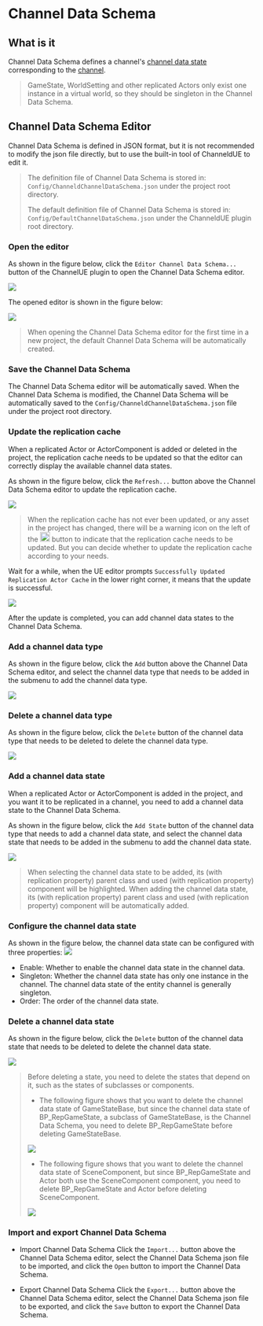 # Channel Data Schema
## What is it
Channel Data Schema defines a channel's [channel data state](./basic-concepts.md#state-in-channel-data) corresponding to the [channel](./basic-concepts.md#channel). 
>GameState, WorldSetting and other replicated Actors only exist one instance in a virtual world, so they should be singleton in the Channel Data Schema.

## Channel Data Schema Editor
Channel Data Schema is defined in JSON format, but it is not recommended to modify the json file directly, but to use the built-in tool of ChanneldUE to edit it.
>The definition file of Channel Data Schema is stored in: `Config/ChanneldChannelDataSchema.json` under the project root directory.
>
>The default definition file of Channel Data Schema is stored in: `Config/DefaultChannelDataSchema.json` under the ChanneldUE plugin root directory.

### Open the editor
As shown in the figure below, click the `Editor Channel Data Schema...` button of the ChannelUE plugin to open the Channel Data Schema editor.

![](images/open_channel_data_schema_editor.png)

The opened editor is shown in the figure below:

![](images/default_channel_data_schema_editor.png)

>When opening the Channel Data Schema editor for the first time in a new project, the default Channel Data Schema will be automatically created.

### Save the Channel Data Schema
The Channel Data Schema editor will be automatically saved. When the Channel Data Schema is modified, the Channel Data Schema will be automatically saved to the `Config/ChanneldChannelDataSchema.json` file under the project root directory.

### Update the replication cache
When a replicated Actor or ActorComponent is added or deleted in the project, the replication cache needs to be updated so that the editor can correctly display the available channel data states.

As shown in the figure below, click the `Refresh...` button above the Channel Data Schema editor to update the replication cache.

![](images/refresh_rep_actor_cache.png)

>When the replication cache has not ever been updated, or any asset in the project has changed, there will be a warning icon on the left of the <img src="images/refresh_rep_actor_cache_button_alarm.png" height = "20" alt="" /> button to indicate that the replication cache needs to be updated. But you can decide whether to update the replication cache according to your needs.

Wait for a while, when the UE editor prompts `Successfully Updated Replication Actor Cache` in the lower right corner, it means that the update is successful.

![](images/successfully_updated_rep_actor_cache.png)

After the update is completed, you can add channel data states to the Channel Data Schema.

### Add a channel data type
As shown in the figure below, click the `Add` button above the Channel Data Schema editor, and select the channel data type that needs to be added in the submenu to add the channel data type.

![](images/add_channel_data_type.png)

### Delete a channel data type
As shown in the figure below, click the `Delete` button of the channel data type that needs to be deleted to delete the channel data type.

![](images/delete_channel_data_type.png)

### Add a channel data state
When a replicated Actor or ActorComponent is added in the project, and you want it to be replicated in a channel, you need to add a channel data state to the Channel Data Schema.

As shown in the figure below, click the `Add State` button of the channel data type that needs to add a channel data state, and select the channel data state that needs to be added in the submenu to add the channel data state.

![](images/add_channel_data_state.png)

>When selecting the channel data state to be added, its (with replication property) parent class and used (with replication property) component will be highlighted. When adding the channel data state, its (with replication property) parent class and used (with replication property) component will be automatically added.

### Configure the channel data state
As shown in the figure below, the channel data state can be configured with three properties:
![](images/config_channel_data_state.png)

* Enable: Whether to enable the channel data state in the channel data.
* Singleton: Whether the channel data state has only one instance in the channel. The channel data state of the entity channel is generally singleton.
* Order: The order of the channel data state.

### Delete a channel data state
As shown in the figure below, click the `Delete` button of the channel data state that needs to be deleted to delete the channel data state.

![](images/delete_channel_data_state.png)

>Before deleting a state, you need to delete the states that depend on it, such as the states of subclasses or components.
>* The following figure shows that you want to delete the channel data state of GameStateBase, but since the channel data state of BP_RepGameState, a subclass of GameStateBase, is the Channel Data Schema, you need to delete BP_RepGameState before deleting GameStateBase.
>
>![](images/delete_channel_data_state_demo1.png)
>
>* The following figure shows that you want to delete the channel data state of SceneComponent, but since BP_RepGameState and Actor both use the SceneComponent component, you need to delete BP_RepGameState and Actor before deleting SceneComponent.
>
>![](images/delete_channel_data_state_demo2.png)

### Import and export Channel Data Schema
* Import Channel Data Schema
Click the `Import...` button above the Channel Data Schema editor, select the Channel Data Schema json file to be imported, and click the `Open` button to import the Channel Data Schema.

* Export Channel Data Schema
Click the `Export...` button above the Channel Data Schema editor, select the Channel Data Schema json file to be exported, and click the `Save` button to export the Channel Data Schema.
